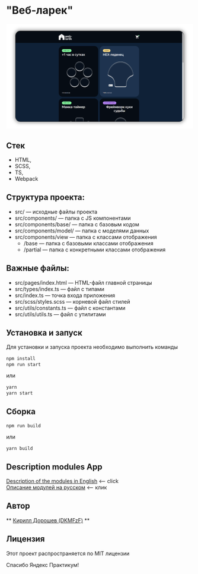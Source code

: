 # "Веб-ларек"

![screen_app](./screen_app.png)

## Стек
- HTML, 
- SCSS, 
- TS, 
- Webpack

## Структура проекта:
- src/ — исходные файлы проекта
- src/components/ — папка с JS компонентами
- src/components/base/ — папка с базовым кодом
- src/components/model/ — папка с моделями данных
- src/components/view — папка с классами отображения
  - /base — папка с базовыми классами отображения
  - /partial — папка с конкретными классами отображения

## Важные файлы:
- src/pages/index.html — HTML-файл главной страницы
- src/types/index.ts — файл с типами
- src/index.ts — точка входа приложения
- src/scss/styles.scss — корневой файл стилей
- src/utils/constants.ts — файл с константами
- src/utils/utils.ts — файл с утилитами

## Установка и запуск
Для установки и запуска проекта необходимо выполнить команды

```
npm install
npm run start
```

или

```
yarn
yarn start
```
## Сборка

```
npm run build
```

или

```
yarn build
```

## Description modules App
[Description of the modules in English](./docs/architecture.en.md) <-- click  
[Описание модулей на русском](./docs/architecture.ru.md) <-- клик 

## Автор

** [Кирилл Дорошев (DKMFzF)](https://vk.com/dkmfzf ) **

## Лицензия

Этот проект распространяется по MIT лицензии  

Спасибо Яндекс Практикум!
